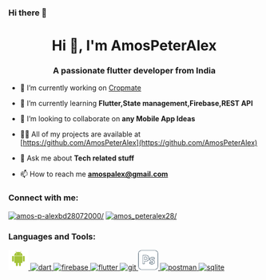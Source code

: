 ### Hi there 👋
<h1 align="center">Hi 👋, I'm AmosPeterAlex</h1>
<h3 align="center">A passionate flutter developer from India</h3>

- 🔭 I’m currently working on [Cropmate](https://github.com/AmosPeterAlex/cropmate)

- 🌱 I’m currently learning **Flutter,State management,Firebase,REST API**

- 👯 I’m looking to collaborate on **any Mobile App Ideas**

- 👨‍💻 All of my projects are available at [https://github.com/AmosPeterAlex](https://github.com/AmosPeterAlex)

- 💬 Ask me about **Tech related stuff**

- 📫 How to reach me **amospalex@gmail.com**

<h3 align="left">Connect with me:</h3>
<p align="left">
<a href="https://linkedin.com/in/amos-p-alexbd28072000/" target="blank"><img align="center" src="https://raw.githubusercontent.com/rahuldkjain/github-profile-readme-generator/master/src/images/icons/Social/linked-in-alt.svg" alt="amos-p-alexbd28072000/" height="30" width="40" /></a>
<a href="https://instagram.com/amos_peteralex28/" target="blank"><img align="center" src="https://raw.githubusercontent.com/rahuldkjain/github-profile-readme-generator/master/src/images/icons/Social/instagram.svg" alt="amos_peteralex28/" height="30" width="40" /></a>
</p>

<h3 align="left">Languages and Tools:</h3>
<p align="left"> <a href="https://developer.android.com" target="_blank" rel="noreferrer"> <img src="https://raw.githubusercontent.com/devicons/devicon/master/icons/android/android-original-wordmark.svg" alt="android" width="40" height="40"/> </a> <a href="https://dart.dev" target="_blank" rel="noreferrer"> <img src="https://www.vectorlogo.zone/logos/dartlang/dartlang-icon.svg" alt="dart" width="40" height="40"/> </a> <a href="https://firebase.google.com/" target="_blank" rel="noreferrer"> <img src="https://www.vectorlogo.zone/logos/firebase/firebase-icon.svg" alt="firebase" width="40" height="40"/> </a> <a href="https://flutter.dev" target="_blank" rel="noreferrer"> <img src="https://www.vectorlogo.zone/logos/flutterio/flutterio-icon.svg" alt="flutter" width="40" height="40"/> </a> <a href="https://git-scm.com/" target="_blank" rel="noreferrer"> <img src="https://www.vectorlogo.zone/logos/git-scm/git-scm-icon.svg" alt="git" width="40" height="40"/> </a> <a href="https://www.photoshop.com/en" target="_blank" rel="noreferrer"> <img src="https://raw.githubusercontent.com/devicons/devicon/master/icons/photoshop/photoshop-line.svg" alt="photoshop" width="40" height="40"/> </a> <a href="https://postman.com" target="_blank" rel="noreferrer"> <img src="https://www.vectorlogo.zone/logos/getpostman/getpostman-icon.svg" alt="postman" width="40" height="40"/> </a> <a href="https://www.sqlite.org/" target="_blank" rel="noreferrer"> <img src="https://www.vectorlogo.zone/logos/sqlite/sqlite-icon.svg" alt="sqlite" width="40" height="40"/> </a> </p>
